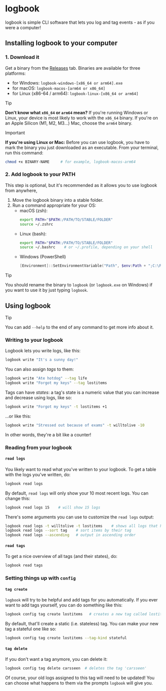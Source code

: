 # logbook

logbook is simple CLI software that lets you log and tag events - as if you were 
a computer!

## Installing logbook to your computer

### 1. Download it

Get a binary from the [Releases](https://github.com/hs7t/logbook/releases/) tab. 
Binaries are available for three platforms:

- for Windows: `logbook-windows-[x86_64 or arm64].exe`
- for macOS: `logbook-macos-[arm64 or x86_64]`
- for Linux (x86-64 / arm64): `logbook-linux-[x86_64 or arm64]`

> [!TIP]
> **Don't know what `x86_64` or `arm64` mean?** If you're running Windows or Linux, your
  device is most likely to work with the `x86_64` binary. If you're on an Apple Silicon 
  (M1, M2, M3...) Mac, choose the `arm64` binary.

> [!IMPORTANT]
> **If you're using Linux or Mac:** Before you can use logbook, you have to mark the 
  binary you just downloaded as an executable. From your terminal, run this command:
  ```bash
  chmod +x BINARY-NAME     # for example, logbook-macos-arm64
  ```

### 2. Add logbook to your PATH

This step is optional, but it's recommended as it allows you to use logbook from anywhere,

1. Move the logbook binary into a stable folder.
2. Run a command appropriate for your OS:
    - macOS (zsh):
        ```bash
        export PATH="$PATH:/PATH/TO/STABLE/FOLDER"
        source ~/.zshrc
        ```
    - Linux (bash):
        ```bash
        export PATH="$PATH:/PATH/TO/STABLE/FOLDER"
        source ~/.bashrc    # or ~/.profile, depending on your shell
        ```
    - Windows (PowerShell)
        ```powershell
        [Environment]::SetEnvironmentVariable("Path", $env:Path + ";C:\PATH\TO\STABLE\FOLDER", "User")
        ```
> [!TIP]
> You should rename the binary to `logbook` (or `logbook.exe` on Windows)
  if you want to use it by just typing `logbook`.

## Using logbook

> [!TIP]
> You can add `--help` to the end of any command to get more info about it.

### Writing to your logbook

Logbook lets you write logs, like this:

```bash
logbook write "It's a sunny day!"
```

You can also assign *tags* to them:

```bash
logbook write "Ate hotdog" --tag life
logbook write "Forgot my keys" --tag lostitems
```

Tags can have *states*: a tag's state is a numeric value that you can increase 
and decrease using logs, like so:

```bash
logbook write "Forgot my keys" -t lostitems +1
```

...or like this:

```bash
logbook write "Stressed out because of exams" -t willtolive -10
```

In other words, they're a bit like a counter!

### Reading from your logbook

#### `read logs`

You likely want to read what you've written to your logbook. To 
get a table with the logs you've written, do:

```bash
logbook read logs
```

By default, `read logs` will only show your 10 most recent logs. You can change
this:

```bash
logbook read logs 15    # will show 15 logs
```

There's some arguments you can use to customize the `read logs` output:

```bash
logbook read logs -t willtolive -t lostitems    # shows all logs that have 'willtolive' or 'lostitems' for tags
logbook read logs --sort tag    # sort items by their tag
logbook read logs --ascending   # output in ascending order
```

#### `read tags`

To get a nice overview of all tags (and their states), do:

```bash
logbook read tags
```
### Setting things up with `config`

#### `tag create`

`logbook` will try to be helpful and add tags for you automatically. If you
ever want to add tags yourself, you can do something like this:

```bash
logbook config tag create lostitems   # creates a new tag called lostitems
```

By default, that'll create a static (i.e. stateless) tag. You can make your new
tag a stateful one like so:

```bash
logbook config tag create lostitems --tag-kind stateful
```

#### `tag delete`

If you don't want a tag anymore, you can delete it:

```bash
logbook config tag delete carsseen  # deletes the tag 'carsseen'
```

Of course, your old logs assigned to this tag will need to be updated! You can 
choose what happens to them via the prompts `logbook` will give you.
